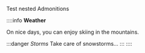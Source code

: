 Test nested Admonitions

::::info **Weather**

On nice days, you can enjoy skiing in the mountains.

:::danger _Storms_ Take care of snowstorms... ::: ::::
